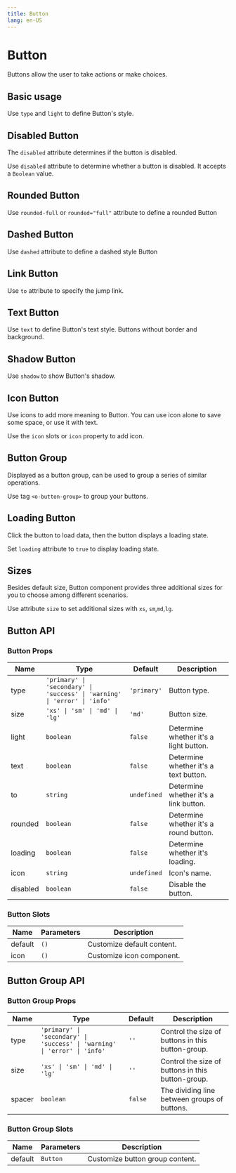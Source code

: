 ```yaml
---
title: Button
lang: en-US
---
```


# Button <update-badge/>

Buttons allow the user to take actions or make choices.

## Basic usage

Use `type` and `light` to define Button's style.

<demo src="../example/button/basic.vue"></demo>

## Disabled Button

The `disabled` attribute determines if the button is disabled.

Use `disabled` attribute to determine whether a button is disabled. It accepts a `Boolean` value.

<demo src="../example/button/disable.vue"></demo>

## Rounded Button

Use `rounded-full` or `rounded="full"` attribute to define a rounded Button

<demo src="../example/button/round.vue"></demo>

## Dashed Button

Use `dashed` attribute to define a dashed style Button

<demo src="../example/button/dashed.vue"></demo>

## Link Button

Use `to` attribute to specify the jump link.

<demo src="../example/button/link.vue"></demo>

## Text Button

Use `text` to define Button's text style. Buttons without border and background.

<demo src="../example/button/text.vue"></demo>


## Shadow Button

Use `shadow` to show Button's shadow.

<demo src="../example/button/shadow.vue"></demo>

## Icon Button

Use icons to add more meaning to Button. You can use icon alone to save some space, or use it with text.

Use the `icon` slots or `icon` property to add icon.

<demo src="../example/button/icon.vue"></demo>

## Button Group

Displayed as a button group, can be used to group a series of similar operations.

Use tag `<o-button-group>` to group your buttons.

<demo src="../example/button/group.vue"></demo>

## Loading Button

Click the button to load data, then the button displays a loading state.

Set `loading` attribute to `true` to display loading state.

<demo src="../example/button/loading.vue"></demo>

## Sizes

Besides default size, Button component provides three additional sizes for you to choose among different scenarios.

Use attribute `size` to set additional sizes with `xs`, `sm`,`md`,`lg`.

<demo src="../example/button/size.vue"></demo>

## Button API

### Button Props
| Name | Type | Default | Description |
| --- | --- | --- | --- |
| type | `'primary' \| 'secondary' \| 'success' \| 'warning' \| 'error' \| 'info'` | `'primary'` | Button type. |
| size | `'xs' \| 'sm' \| 'md' \| 'lg'` | `'md'` | Button size.  |
| light | `boolean` | `false` |  Determine whether it's a light button.  |
| text | `boolean` | `false` | Determine whether it's a text button. |
| to | `string` | `undefined` | Determine whether it's a link button. |
| rounded | `boolean` | `false` | Determine whether it's a round button. |
| loading | `boolean` | `false` | Determine whether it's loading.  |
| icon | `string` | `undefined` | Icon's name.  |
| disabled | `boolean` | `false` | Disable the button. |


### Button Slots

| Name | Parameters | Description | 
| --- | --- | --- |
| default | `()` | Customize default content. |
| icon | `()` | Customize icon component. |

## Button Group API

### Button Group Props
| Name | Type | Default | Description |
| --- | --- | --- | --- |
| type | `'primary' \| 'secondary' \| 'success' \| 'warning' \| 'error' \| 'info'` | `''` | Control the size of buttons in this button-group. |
| size | `'xs' \| 'sm' \| 'md' \| 'lg'` | `''` | Control the size of buttons in this button-group.  |
| spacer | `boolean` | `false` |  The dividing line between groups of buttons.  |

### Button Group Slots

| Name | Parameters | Description | 
| --- | --- | --- |
| default | `Button` | Customize button group content. |
